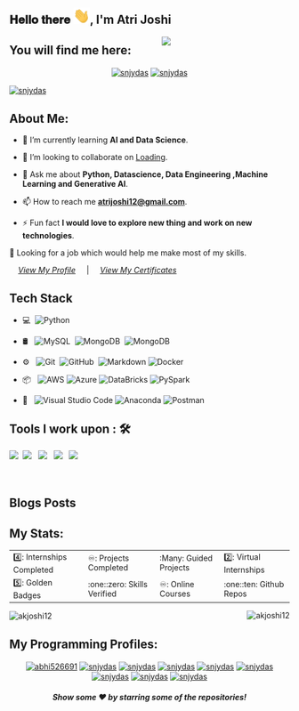 <h1 align="center"><h2> 𝐇𝐞𝐥𝐥𝐨 𝐭𝐡𝐞𝐫𝐞 <img src="https://raw.githubusercontent.com/ABSphreak/ABSphreak/master/gifs/Hi.gif" width="30px">, I'm Atri Joshi</h1>

 
<img align='right' src="https://www.sanitysoftwares.com/imagg/software-development1.gif" width="230"> 
 
## You will find me here:
<p align="center">
 <a href="https://www.linkedin.com/in/atrijoshi//" target="blank"><img align="center" src="https://www.vectorlogo.zone/logos/linkedin/linkedin-icon.svg" alt="snjydas" height="40" width="30" /></a>
 <a href="https://www.kaggle.com/joshiatri" target="blank"><img align="center" src="https://www.vectorlogo.zone/logos/kaggle/kaggle-icon.svg" alt="snjydas" height="40" width="30" /></a>

 <a href="https://leetcode.com/u/mythophile/" target="blank"><img align="center" src="https://cdn.iconscout.com/icon/free/png-512/free-leetcode-logo-icon-download-in-svg-png-gif-file-formats--technology-social-media-vol-4-pack-logos-icons-2944960.png?f=webp&w=512" alt="snjydas" height="40" width="30" /></a>


 
</p>

## About Me:

- 🌱 I’m currently learning **AI and Data Science**.

- 👯 I’m looking to collaborate on [Loading]().

- 💬 Ask me about **Python, Datascience, Data Engineering ,Machine Learning and Generative AI**.

- 📫 How to reach me **atrijoshi12@gmail.com**.

- ⚡ Fun fact **I would love to explore new thing and work on new technologies**.

🤔 Looking for a job which would help me make most of my skills.

&nbsp; &nbsp; *[View My Profile](https://www.linkedin.com/in/atrijoshi/)*
&nbsp; &nbsp; |  &nbsp; &nbsp; *[View My Certificates](https://www.linkedin.com/in/atrijoshi/)*
<br />

## Tech Stack

<!-- <p align="left"><img src="https://devicons.github.io/devicon/devicon.git/icons/android/android-original-wordmark.svg" alt="android" width="40" height="40"/> 
 <img src="https://devicons.github.io/devicon/devicon.git/icons/c/c-original.svg" alt="c" width="40" height="40"/> 
 <img src="https://devicons.github.io/devicon/devicon.git/icons/css3/css3-original-wordmark.svg" alt="css3" width="40" height="40"/> 
 <img src="https://devicons.github.io/devicon/devicon.git/icons/django/django-original.svg" alt="django" width="40" height="40"/> 
 <img src="https://www.vectorlogo.zone/logos/pocoo_flask/pocoo_flask-icon.svg" alt="flask" width="40" height="40"/> 
 <img src="https://www.vectorlogo.zone/logos/google_cloud/google_cloud-icon.svg" alt="gcp" width="40" height="40"/> 
 <img src="https://www.vectorlogo.zone/logos/git-scm/git-scm-icon.svg" alt="git" width="40" height="40"/> 
 <img src="https://www.vectorlogo.zone/logos/apache_hadoop/apache_hadoop-icon.svg" alt="hadoop" width="40" height="40"/> 
 <img src="https://devicons.github.io/devicon/devicon.git/icons/html5/html5-original-wordmark.svg" alt="html5" width="40" height="40"/> 
 <img src="https://www.vectorlogo.zone/logos/adobe_illustrator/adobe_illustrator-icon.svg" alt="illustrator" width="40" height="40"/> 
 <img src="https://devicons.github.io/devicon/devicon.git/icons/java/java-original-wordmark.svg" alt="java" width="40" height="40"/> 
 <img src="https://devicons.github.io/devicon/devicon.git/icons/linux/linux-original.svg" alt="linux" width="40" height="40"/> 
 <img src="https://devicons.github.io/devicon/devicon.git/icons/mongodb/mongodb-original-wordmark.svg" alt="mongodb" width="40" height="40"/> 
 <img src="https://devicons.github.io/devicon/devicon.git/icons/mysql/mysql-original-wordmark.svg" alt="mysql" width="40" height="40"/>  
 <img src="https://www.vectorlogo.zone/logos/opencv/opencv-icon.svg" alt="opencv" width="40" height="40"/> 
 <img src="https://devicons.github.io/devicon/devicon.git/icons/oracle/oracle-original.svg" alt="oracle" width="40" height="40"/>
 <img src="https://devicons.github.io/devicon/devicon.git/icons/postgresql/postgresql-original-wordmark.svg" alt="postgresql" width="40" height="40"/> 
 <img src="https://devicons.github.io/devicon/devicon.git/icons/python/python-original.svg" alt="python" width="40" height="40"/> 
 <img src="https://www.vectorlogo.zone/logos/tensorflow/tensorflow-icon.svg" alt="tensorflow" width="40" height="40"/>
 <img src="https://upload.wikimedia.org/wikipedia/commons/4/4d/OpenAI_Logo.svg" alt="openai" width="40" height="40"/>
 <img src="https://www.vectorlogo.zone/logos/pocoo_flask/pocoo_flask-ar21.svg" alt="Flask" width="40" height="40"/>
 <img src="https://www.vectorlogo.zone/logos/docker/docker-ar21.svg" alt="Docker" width="40" height="40"
 </p> -->
 
 - 💻&nbsp;
  ![Python](https://img.shields.io/badge/-Python-333333?style=flat&logo=python)&nbsp;

 
- 🛢 &nbsp;
  ![MySQL](https://img.shields.io/badge/-MySQL-333333?style=flat&logo=mysql)&nbsp;
  ![MongoDB](https://img.shields.io/badge/-MSSQLSERVER-333333?style=flat&logo=mssqlserver)&nbsp;
   ![MongoDB](https://img.shields.io/badge/-Postgres-333333?style=flat&logo=postgres)&nbsp;


  
- ⚙️ &nbsp;
  ![Git](https://img.shields.io/badge/-Git-333333?style=flat&logo=git)&nbsp;
  ![GitHub](https://img.shields.io/badge/-GitHub-333333?style=flat&logo=github)&nbsp;
  ![Markdown](https://img.shields.io/badge/-Markdown-333333?style=flat&logo=markdown)
  ![Docker](https://img.shields.io/badge/-Docker-333333?style=flat&logo=Docker)

- 📦 &nbsp;
  ![AWS](https://img.shields.io/badge/-AWS-333333?style=flat&logo=AWS)
  ![Azure](https://img.shields.io/badge/-Azure-333333?style=flat&logo=Azure)
  ![DataBricks](https://img.shields.io/badge/-DataBricks-333333?style=flat&logo=DataBricks)
  ![PySpark](https://img.shields.io/badge/-PySpark-333333?style=flat&logo=PySpark)
  
  
  
- 🔧 &nbsp;
  ![Visual Studio Code](https://img.shields.io/badge/-Visual%20Studio%20Code-333333?style=flat&logo=visual-studio-code&logoColor=007ACC)
  ![Anaconda](https://img.shields.io/badge/-anaconda-333333?style=flat&logo=anaconda&logoColor=007ACC)
  ![Postman](https://img.shields.io/badge/-postman-333333?style=flat&logo=postman&logoColor=007ACC)


## Tools I work upon : 🛠
<img src="https://img.shields.io/badge/openai%20-%23000.svg?&style=for-the-badge&logo=openai&logoColor=white"/>&nbsp;
<img src="https://img.shields.io/badge/Keras%20-%23D00000.svg?&style=for-the-badge&logo=Keras&logoColor=white"/> &nbsp; <img src="https://img.shields.io/badge/TensorFlow%20-%23FF6F00.svg?&style=for-the-badge&logo=TensorFlow&logoColor=white" /> &nbsp; <img src="https://img.shields.io/badge/pandas%20-%23150458.svg?&style=for-the-badge&logo=pandas&logoColor=white" /> &nbsp; <img src="https://img.shields.io/badge/Jupyter%20-%23F37626.svg?&style=for-the-badge&logo=Jupyter&logoColor=white" /> &nbsp;
<br/>
<br/>
<br/>


## Blogs Posts

<!-- BLOG-POST-LIST:START -->
<!-- BLOG-POST-LIST:END -->




## My Stats:

<table>
  <tr>
    <td> 4️⃣: Internships Completed </td>
    <td> ♾️: Projects Completed </td>
    <td>  :Many: Guided Projects  </td>
    <td>  2️⃣: Virtual Internships </td>
  </tr>
  <tr>
    <td>  5️⃣: Golden Badges  </td>
    <td>  :one::zero: Skills Verified </td>
    <td>  ♾️: Online Courses  </td>
    <td>  :one::ten: Github Repos </td>
  </tr>
</table>
<p><img align="right" src="https://github-readme-stats.vercel.app/api/top-langs/?username=akjoshi12&theme=graywhite&layout=compact&hide=html" alt="akjoshi12" /></p>
<p><img align="center" src="https://github-readme-stats.vercel.app/api?username=akjoshi12&theme=graywhite&show_icons=true" alt="akjoshi12" /></p>


## My Programming Profiles:

<p align="center">
<a href="https://dev.to/abhi526691" target="blank"><img align="center" src="https://cdn.jsdelivr.net/npm/simple-icons@3.0.1/icons/dev-dot-to.svg" alt="abhi526691" height="30" width="30" /></a>
<a href="https://www.kaggle.com/abhi526691" target="blank"><img align="center" src="https://cdn.jsdelivr.net/npm/simple-icons@3.0.1/icons/kaggle.svg" alt="snjydas" height="30" width="30" /></a>
<a href="https://www.codechef.com/abhi10548" target="blank"><img align="center" src="https://cdn.jsdelivr.net/npm/simple-icons@3.1.0/icons/codechef.svg" alt="snjydas" height="30" width="30" /></a>
<a href="https://www.hackerrank.com/abhi10548" target="blank"><img align="center" src="https://cdn.jsdelivr.net/npm/simple-icons@3.0.1/icons/hackerrank.svg" alt="snjydas" height="30" width="30" /></a>
<a href="https://www.codeforces.com/abhi10548" target="blank"><img align="center" src="https://cdn.jsdelivr.net/npm/simple-icons@3.0.1/icons/codeforces.svg" alt="snjydas" height="30" width="30" /></a>
<a href="https://www.leetcode.com/abhi10548" target="blank"><img align="center" src="https://cdn.jsdelivr.net/npm/simple-icons@3.0.1/icons/leetcode.svg" alt="snjydas" height="30" width="30" /></a>
<a href="https://www.hackerearth.com/abhi10548" target="blank"><img align="center" src="https://cdn.jsdelivr.net/npm/simple-icons@3.0.1/icons/hackerearth.svg" alt="snjydas" height="30" width="30" /></a>
<a href="https://www.geeksforgeeks.com/abhi10548" target="blank"><img align="center" src="https://cdn.jsdelivr.net/npm/simple-icons@3.0.1/icons/geeksforgeeks.svg" alt="snjydas" height="30" width="30" /></a>
<a href="https://www.topcoder.com/abhi10548" target="blank"><img align="center" src="https://cdn.jsdelivr.net/npm/simple-icons@3.0.1/icons/topcoder.svg" alt="snjydas" height="30" width="30" /></a>
</p>

<div align="center">

##### Show some ❤️ by starring some of the repositories!

</div>
